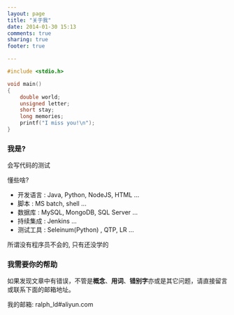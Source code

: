 ```yaml
---
layout: page
title: "关于我"
date: 2014-01-30 15:13
comments: true
sharing: true
footer: true

---
```


```c
#include <stdio.h>

void main()
{
	double world;
	unsigned letter;
	short stay;
	long memories;
	printf("I miss you!\n");
}
```

### 我是?
会写代码的测试

懂些啥?    

* 开发语言 : Java, Python, NodeJS, HTML ...    
* 脚本     : MS batch, shell ...
* 数据库   : MySQL, MongoDB, SQL Server ...    
* 持续集成 : Jenkins ...    
* 测试工具 : Seleinum(Python) , QTP, LR ...

所谓没有程序员不会的, 只有还没学的

### 我需要你的帮助
如果发现文章中有错误，不管是**概念**、**用词**、**错别字**亦或是其它问题，请直接留言或联系下面的邮箱地址。

我的邮箱: ralph\_ld#aliyun.com
